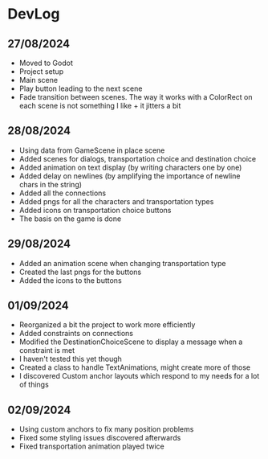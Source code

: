 # DevLog

## 27/08/2024

- Moved to Godot
- Project setup
- Main scene
- Play button leading to the next scene
- Fade transition between scenes. The way it works with a ColorRect on each scene is not something I like + it jitters a bit

## 28/08/2024

- Using data from GameScene in place scene
- Added scenes for dialogs, transportation choice and destination choice
- Added animation on text display (by writing characters one by one)
- Added delay on newlines (by amplifying the importance of newline chars in the string)
- Added all the connections
- Added pngs for all the characters and transportation types
- Added icons on transportation choice buttons
- The basis on the game is done

## 29/08/2024

- Added an animation scene when changing transportation type
- Created the last pngs for the buttons
- Added the icons to the buttons

## 01/09/2024

- Reorganized a bit the project to work more efficiently
- Added constraints on connections
- Modified the DestinationChoiceScene to display a message when a constraint is met
- I haven't tested this yet though
- Created a class to handle TextAnimations, might create more of those
- I discovered Custom anchor layouts which respond to my needs for a lot of things

## 02/09/2024

- Using custom anchors to fix many position problems
- Fixed some styling issues discovered afterwards
- Fixed transportation animation played twice